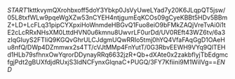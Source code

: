 $START$1kttkvymQXrohbxoff5doY3Ybkp0JsVyUweLYad7y20K6JLqpQT5jsw/05L8txfWLw9pqeWgXZw53nCYEH4ntjgumEqKCOs09gCyeKBBt5HDv5BBmZ+LD+LcFLq31pipCYXpxiHoWnmdeHBGvQ1Fuo8eiO9bFMkZAQjVreTvAi0i1tE2cLcRRxNHsXM0LttdHVN0u6kmnu8UwvrLF0urDd/UV0REft43WZ6tv/6a3zIqGIuyS2FTIiQ9KGQvGhrULCJdgmUQwRRIo5tmj0hYQ4VfaFAqGgD1OAeHu8nfQ/DWp4DZmmwx2s4TT/cVJtMMp4FnYutT/0G3RbvEEWH9VYq9QlTEHd1HLb79sfhnxOwYqrorDDynayRRq6632jzR+Qb+dXAte0x2zakbflyjTbEdgmcfgjPdt2gBUXfdjdRUxjS3ldNCFynxGlqnaC+PUGQ/3FY7Kfiini9M1WiIVg==$END$